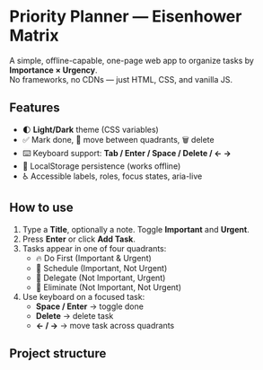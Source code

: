 # Priority Planner — Eisenhower Matrix

A simple, offline-capable, one-page web app to organize tasks by **Importance × Urgency**.  
No frameworks, no CDNs — just HTML, CSS, and vanilla JS.

## Features
- 🌓 **Light/Dark** theme (CSS variables)
- ✅ Mark done, 🔁 move between quadrants, 🗑 delete
- ⌨️ Keyboard support: **Tab / Enter / Space / Delete / ← →**
- 💾 LocalStorage persistence (works offline)
- ♿ Accessible labels, roles, focus states, aria-live

## How to use
1. Type a **Title**, optionally a note. Toggle **Important** and **Urgent**.
2. Press **Enter** or click **Add Task**.
3. Tasks appear in one of four quadrants:
   - 🔥 Do First (Important & Urgent)
   - 📅 Schedule (Important, Not Urgent)
   - 📨 Delegate (Not Important, Urgent)
   - 🧹 Eliminate (Not Important, Not Urgent)
4. Use keyboard on a focused task:
   - **Space / Enter** → toggle done
   - **Delete** → delete task
   - **← / →** → move task across quadrants

## Project structure
